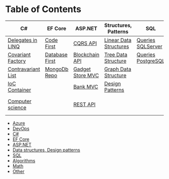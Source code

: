 # Table of Contents

| C#                                                                      | EF Core                                                                            | ASP.NET                                                              | Structures, Patterns                                                      | SQL                                                                      | Algorithms                                                                 | Other                                                              |
|-------------------------------------------------------------------------|------------------------------------------------------------------------------------|----------------------------------------------------------------------|---------------------------------------------------------------------------|--------------------------------------------------------------------------|----------------------------------------------------------------------------|--------------------------------------------------------------------|
| [Delegates in LINQ](https://github.com/kolosovpetro/DelegatesInLINQ)    | [Code First](https://github.com/kolosovpetro/CodeFirstEntityFrameworkCore)         | [CQRS API](https://github.com/kolosovpetro/CQRS-Api)                 | [Linear Data Structures](https://github.com/kolosovpetro/Data-Structures) | [Queries SQLServer](https://github.com/kolosovpetro/Rental-SQL-Database) | [Sort Algorithms](https://github.com/kolosovpetro/Sort-Algorithms)         | [Quizes](https://github.com/kolosovpetro/Computer-Science-Quizlet) |
| [Covariant Factory](https://github.com/kolosovpetro/CovariantFactory)   | [Database First](https://github.com/kolosovpetro/DatabaseFirstEntityFrameworkCore) | [Blockchain API](https://github.com/kolosovpetro/Blockchain-Api)     | [Tree Data Structure](https://github.com/kolosovpetro/Tree-Algorithms)    | [Queries PostgreSQL](https://github.com/kolosovpetro/SQL_Course)         | [RPN Calculator](https://github.com/kolosovpetro/RpnCalculator)            | [Codewars](https://github.com/kolosovpetro/Code-Wars)              |
| [Contravariant List](https://github.com/kolosovpetro/ContravariantList) | [MongoDb Repo](https://github.com/kolosovpetro/MongoDb-Repository)                 | [Gadget Store MVC](https://github.com/kolosovpetro/Gadget-Store-MVC) | [Graph Data Structure](https://github.com/kolosovpetro/Graph-Algorithms)  |                                                                          | [Bit Converter](https://github.com/kolosovpetro/Bit-Converter)             | [Snake game](https://github.com/kolosovpetro/ConsoleSnake)         |
| [IoC Container](https://github.com/kolosovpetro/IoC-Container)          |                                                                                    | [Bank MVC](https://github.com/kolosovpetro/BankMVC)                  | [Design Patterns](https://github.com/kolosovpetro/Design-Patterns)        |                                                                          | [Html Code Generator](https://github.com/kolosovpetro/Html-Code-Generator) | [Flash Cards](https://github.com/kolosovpetro/Flash-Cards)         |
| [Computer science](https://github.com/kolosovpetro/Computer-Science)    |                                                                                    | [REST API](https://github.com/kolosovpetro/Rest-Api)                 |                                                                           |                                                                          | [Search Algorithms](https://github.com/kolosovpetro/Search-Algorithms)     | [Old Gadget Strore](https://github.com/kolosovpetro/Gadget-Store)  |

- [Azure](./subsections/azure.md)
- [DevOps](./subsections/devops.md)
- [C#](./subsections/csharp.md)
- [EF Core](./subsections/efcore.md)
- [ASP.NET](./subsections/aspnet.md)
- [Data structures, Design patterns](./subsections/structures-patterns.md)
- [SQL](./subsections/sql.md)
- [Algorithms](./subsections/algorithms.md)
- [Math](./subsections/math.md)
- [Other](./subsections/other.md)